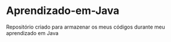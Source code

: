 # Aprendizado-em-Java
Repositório criado para armazenar os meus códigos durante meu aprendizado em Java 

